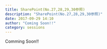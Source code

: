 ```yaml
---
title: SharePoint(No.27,28,29,30参照)
description: "SharePoint(No.27,28,29,30参照)"
date: 2017-09-29 14:10
author: "Coming Soon!!"
category: sessions
---
```

Comming Soon!!
